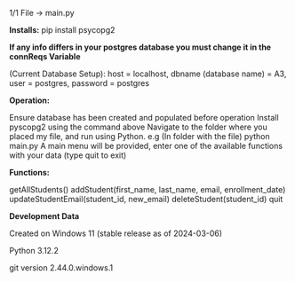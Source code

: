 1/1 File -> main.py

**Installs:**
pip install psycopg2

******If any info differs in your postgres database you must change it in the connReqs Variable******

(Current Database Setup):
host = localhost, dbname (database name) = A3, user = postgres, password = postgres


**Operation:**

Ensure database has been created and populated before operation
Install pyscopg2 using the command above
Navigate to the folder where you placed my file, and run using Python.
e.g (In folder with the file) 
python main.py
A main menu will be provided, enter one of the available functions with your data (type quit to exit)

**Functions:**

getAllStudents()
addStudent(first_name, last_name, email, enrollment_date)
updateStudentEmail(student_id, new_email)
deleteStudent(student_id)
quit


**Development Data**

Created on Windows 11 (stable release as of 2024-03-06)

Python 3.12.2

git version 2.44.0.windows.1
